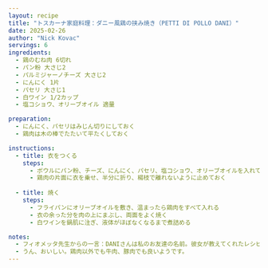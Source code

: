 ```yaml
---
layout: recipe
title: "トスカーナ家庭料理：ダニー風鶏の挟み焼き（PETTI DI POLLO DANI）"
date: 2025-02-26
author: "Nick Kovac"
servings: 6
ingredients:
  - 鶏のむね肉 6切れ
  - パン粉 大さじ2
  - パルミジャーノチーズ 大さじ2
  - にんにく 1片
  - パセリ 大さじ1
  - 白ワイン 1/2カップ
  - 塩コショウ、オリーブオイル 適量

preparation:
  - にんにく、パセリはみじん切りにしておく
  - 鶏肉は木の棒でたたいて平たくしておく

instructions:
  - title: 衣をつくる
    steps:
      - ボウルにパン粉、チーズ、にんにく、パセリ、塩コショウ、オリーブオイルを入れて、良く混ぜておく
      - 鶏肉の片面に衣を乗せ、半分に折り、楊枝で離れないように止めておく
  
  - title: 焼く
    steps:
      - フライパンにオリーブオイルを敷き、温まったら鶏肉をすべて入れる
      - 衣の余った分を肉の上にまぶし、両面をよく焼く
      - 白ワインを鍋肌に注ぎ、液体がほぼなくなるまで煮詰める

notes:
  - フィオメッタ先生からの一言：DANIさんは私のお友達の名前。彼女が教えてくれたレシピです。
  - うん、おいしい。鶏肉以外でも牛肉、豚肉でも良いようです。
---
```

